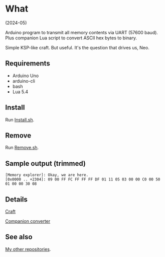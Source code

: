 # What

(2024-05)

Arduino program to transmit all memory contents via UART (57600 baud).
Plus companion Lua script to convert ASCII hex bytes to binary.

Simple KSP-like craft. But useful. It's the question that drives us, Neo.


## Requirements

  * Arduino Uno
  * arduino-cli
  * bash
  * Lua 5.4


## Install

Run [Install.sh](Install.sh).


## Remove

Run [Remove.sh](Remove.sh).


## Sample output (trimmed)

```
[Memory explorer]: Okay, we are here.
[0x0000 .. +2304]: 09 00 FF FC FF FF FF DF 01 11 05 03 00 00 C0 00 50 01 00 00 30 08
```


## Details

[Craft](MemoryExplorer.ino)

[Companion converter](HexToBin.lua)


## See also

[My other repositories](https://github.com/martin-eden/contents).
